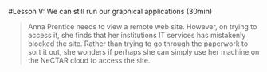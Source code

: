 #Lesson V: We can still run our graphical applications (30min)

> Anna Prentice needs to view a remote web site. However, on trying to access it, she finds that her institutions
> IT services has mistakenly blocked the site. Rather than trying to go through the paperwork to sort it out, she
> wonders if perhaps she can simply use her machine on the NeCTAR cloud to access the site.





